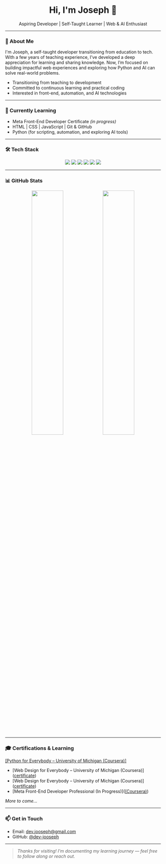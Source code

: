 <h1 align="center">Hi, I'm Joseph 👋</h1>
<p align="center">
  Aspiring Developer | Self-Taught Learner | Web & AI Enthusiast
</p>

---

### 🚀 About Me

I'm Joseph, a self-taught developer transitioning from education to tech.  
With a few years of teaching experience, I’ve developed a deep appreciation for learning and sharing knowledge. Now, I’m focused on building impactful web experiences and exploring how Python and AI can solve real-world problems.

- Transitioning from teaching to development  
- Committed to continuous learning and practical coding  
- Interested in front-end, automation, and AI technologies  

---

### 🌱 Currently Learning

- Meta Front-End Developer Certificate *(in progress)*  
- HTML | CSS | JavaScript | Git & GitHub  
- Python (for scripting, automation, and exploring AI tools)

---

### 🛠️ Tech Stack

<div align="center">
  <img src="https://img.shields.io/badge/Python-3776AB?style=for-the-badge&logo=python&logoColor=white" />
  <img src="https://img.shields.io/badge/HTML5-E34F26?style=for-the-badge&logo=html5&logoColor=white" />
  <img src="https://img.shields.io/badge/CSS3-1572B6?style=for-the-badge&logo=css3&logoColor=white" />
  <img src="https://img.shields.io/badge/JavaScript-F7DF1E?style=for-the-badge&logo=javascript&logoColor=black" />
  <img src="https://img.shields.io/badge/Git-F05032?style=for-the-badge&logo=git&logoColor=white" />
  <img src="https://img.shields.io/badge/GitHub-181717?style=for-the-badge&logo=github&logoColor=white" />
</div>

---

### 📊 GitHub Stats

<p align="center">
  <img src="https://github-readme-stats.vercel.app/api?username=dev-jooseph&show_icons=true&theme=github_dark" width="45%" />
  <img src="https://github-readme-streak-stats.herokuapp.com?user=dev-jooseph&theme=github-dark-blue" width="45%" />
</p>

---

### 🎓 Certifications & Learning

<a href='https://coursera.org/share/2f52b5f0c93dfd1581823bae747809ac'>[Python for Everybody – University of Michigan (Coursera)]</a>

- [Web Design for Everybody – University of Michigan (Coursera)](<A href='https://www.coursera.org/account/accomplishments/specialization/885ZYB4QTXH7?utm_source=link&utm_medium=certificate&utm_content=cert_image&utm_campaign=sharing_cta&utm_product=s12n'>certificate</a>)
- [Web Design for Everybody – University of Michigan (Coursera)](<a href='https://coursera.org/share/2f52b5f0c93dfd1581823bae747809ac'>certificate</a>)
- [Meta Front-End Developer Professional (In Progress)](<a href='https://www.coursera.org/professional-certificates/meta-front-end-developer'>(Coursera)</a>)

_More to come..._

---

### 📫 Get in Touch

- Email: [dev.jooseph@gmail.com](mailto:dev.jooseph@gmail.com)  
- GitHub: [@dev-jooseph](https://github.com/dev-jooseph)

---

> _Thanks for visiting! I’m documenting my learning journey — feel free to follow along or reach out._
